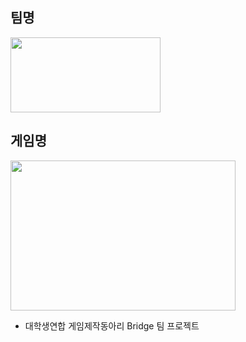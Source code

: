 ## 팀명
<img src="https://user-images.githubusercontent.com/13173730/100437068-962a5c00-30e3-11eb-9ee9-1c886feb00b6.png" width="240px" height="120px">


## 게임명
<img src="https://user-images.githubusercontent.com/13173730/100429404-9b35de00-30d8-11eb-99c5-d7ffd8693d9c.png" width="360px" height="240px">

* 대학생연합 게임제작동아리 Bridge 팀 프로젝트
